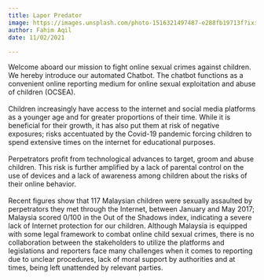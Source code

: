 ```yaml
---
title: Lapor Predator
image: https://images.unsplash.com/photo-1516321497487-e288fb19713f?ixid=MnwxMjA3fDB8MHxwaG90by1wYWdlfHx8fGVufDB8fHx8&ixlib=rb-1.2.1&auto=format&fit=crop&w=1350&q=80
author: Fahim Aqil
date: 11/02/2021
      
---
```


Welcome aboard our mission to fight online sexual crimes against children. We hereby introduce our automated Chatbot. The chatbot functions as a convenient online reporting medium for online sexual exploitation and abuse of children (OCSEA).
<br>
<br>
Children increasingly have access to the internet and social media platforms as a younger age and for greater proportions of their time. While it is beneficial for their growth, it has also put them at risk of negative exposures; risks accentuated by the Covid-19 pandemic forcing children to spend extensive times on the internet for educational purposes. 
<br>
<br>
Perpetrators profit from technological advances to target, groom and abuse children. This risk is further amplified by a lack of parental control on the use of devices and a lack of awareness among children about the risks of their online behavior. 
<br>
<br>
Recent figures show that 117 Malaysian children were sexually assaulted by perpetrators they met through the Internet, between January and May 2017; Malaysia scored 0/100 in the Out of the Shadows index, indicating a severe lack of Internet protection for our children. Although Malaysia is equipped with some legal framework to combat online child sexual crimes, there is no collaboration between the stakeholders to utilize the platforms and legislations and reporters face many challenges when it comes to reporting due to unclear procedures, lack of moral support by authorities and at times, being left unattended by relevant parties.
